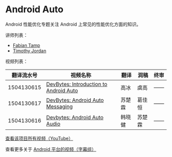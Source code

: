 # Android Auto

Android 性能优化专题关注 Android 上常见的性能优化方面的知识。

讲师列表：

*   [Fabian Tamp](https://plus.google.com/+FabianTamp)
*   [Timothy Jordan](https://plus.google.com/+TimothyJordan)

 
视频列表：

| 翻译流水号 | 视频名称 | 翻译 | 润稿 | 终审 |
| -- | -- | -- | -- | -- |
| 1504130615 | [DevBytes: Introduction to Android Auto](http://pub.gfansub.com/Android/003-Android-Auto/1504130615-introduction-to-android-auto.html)  | 高冰 | 虞高 | —— |
| 1504130617 | [DevBytes: Android Auto Messaging](http://pub.gfansub.com/Android/003-Android-Auto/1504130617-android-auto-messaging.html)  | 苏楚霖 | 葛佳恒 | —— |
| 1504130616 | [Devbytes: Android Auto Audio](http://pub.gfansub.com/Android/003-Android-Auto/1504130616-android-auto-audio.html)  | 韩晓健 | 苏楚霖 | —— |

[查看该项目所有视频（YouTube）](https://www.youtube.com/playlist?list=PLOU2XLYxmsIJthvMzPc1ABsPzm3ii2Vm9)

查看更多关于 [Android 平台的视频（字幕组）](http://pub.gfansub.com/Android/index.html)
